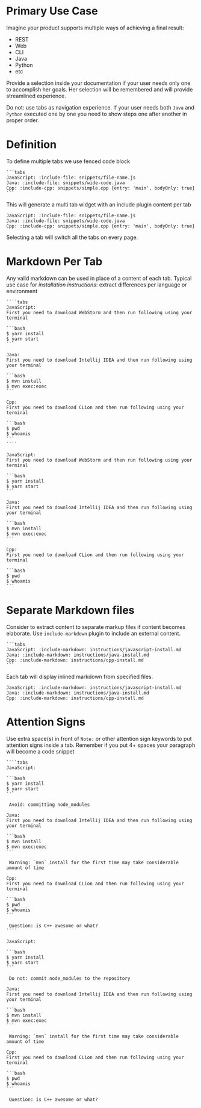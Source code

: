 # Primary Use Case

Imagine your product supports multiple ways of achieving a final result: 
* REST
* Web
* CLI
* Java
* Python
* etc

Provide a selection inside your documentation if your user needs only one to accomplish her goals. 
Her selection will be remembered and will provide streamlined experience.

Do not: use tabs as navigation experience. 
If your user needs both `Java` and `Python` executed one by one you need to show steps one after another in proper order.
 
# Definition 

To define multiple tabs we use fenced code block

    ```tabs
    JavaScript: :include-file: snippets/file-name.js
    Java: :include-file: snippets/wide-code.java
    Cpp: :include-cpp: snippets/simple.cpp {entry: 'main', bodyOnly: true}
    ```
    
This will generate a multi tab widget with an include plugin content per tab

```tabs
JavaScript: :include-file: snippets/file-name.js
Java: :include-file: snippets/wide-code.java
Cpp: :include-cpp: snippets/simple.cpp {entry: 'main', bodyOnly: true}
```

Selecting a tab will switch all the tabs on every page.

# Markdown Per Tab

Any valid markdown can be used in place of a content of each tab.
Typical use case for *installation instructions*: extract differences per language or environment 

    ````tabs
    JavaScript: 
    First you need to download WebStorm and then run following using your terminal
    
    ```bash
    $ yarn install
    $ yarn start
    ```
        
    Java: 
    First you need to download Intellij IDEA and then run following using your terminal
        
    ```bash
    $ mvn install
    $ mvn exec:exec
    ```
        
    Cpp: 
    First you need to download CLion and then run following using your terminal
    
    ```bash
    $ pwd
    $ whoamis
    ```
    ````
    
````tabs
JavaScript: 
First you need to download WebStorm and then run following using your terminal

```bash
$ yarn install
$ yarn start
```
    
Java: 
First you need to download Intellij IDEA and then run following using your terminal
    
```bash
$ mvn install
$ mvn exec:exec
```
    
Cpp: 
First you need to download CLion and then run following using your terminal

```bash
$ pwd
$ whoamis
```
````

# Separate Markdown files

Consider to extract content to separate markup files if content becomes elaborate.
Use `include-markdown` plugin to include an external content.

    ```tabs
    JavaScript: :include-markdown: instructions/javascript-install.md
    Java: :include-markdown: instructions/java-install.md
    Cpp: :include-markdown: instructions/cpp-install.md
    ```

Each tab will display inlined markdown from specified files.

```tabs
JavaScript: :include-markdown: instructions/javascript-install.md
Java: :include-markdown: instructions/java-install.md
Cpp: :include-markdown: instructions/cpp-install.md
```

# Attention Signs

Use extra space(s) in front of `Note:` or other attention sign keywords to put attention signs inside a tab. 
Remember if you put 4+ spaces your paragraph will become a code snippet

    
    ````tabs
    JavaScript: 
    
    ```bash
    $ yarn install
    $ yarn start
    ```
    
     Avoid: committing node_modules
        
    Java: 
    First you need to download Intellij IDEA and then run following using your terminal
        
    ```bash
    $ mvn install
    $ mvn exec:exec
    ```
        
     Warning: `mvn` install for the first time may take considerable amount of time
    
    Cpp: 
    First you need to download CLion and then run following using your terminal
    
    ```bash
    $ pwd
    $ whoamis
    ```
    
     Question: is C++ awesome or what?
    ````

````tabs
JavaScript: 

```bash
$ yarn install
$ yarn start
```

 Do not: commit node_modules to the repository
    
Java: 
First you need to download Intellij IDEA and then run following using your terminal
    
```bash
$ mvn install
$ mvn exec:exec
```
    
 Warning: `mvn` install for the first time may take considerable amount of time

Cpp: 
First you need to download CLion and then run following using your terminal

```bash
$ pwd
$ whoamis
```

 Question: is C++ awesome or what?
````